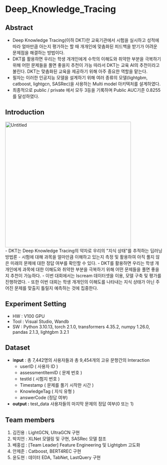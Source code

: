 # Deep_Knowledge_Tracing

## **Abstract**

- Deep Knowledge Tracing(이하 DKT)란 교육기관에서 시험을 실시하고 성적에 따라 얼마만큼 아는지 평가하는 할 때 개개인에 맞춤화된 피드백을 받기가 어려운 문제점을 해결하는 방법이다.
- DKT를 활용하면 우리는 학생 개개인에게 수학의 이해도와 취약한 부분을 극복하기 위해 어떤 문제들을 풀면 좋을지 추천이 가능 따라서 DKT는 교육 AI의 추천이라고 불린다. DKT는 맞춤화된 교육을 제공하기 위해 아주 중요한 역할을 맡는다.
- 필자는 이러한 인공지능 모델을 설계하기 위해 여러 종류의 모델(lightgbm, catboost, lightgcn, SASRec)을 사용하는 Multi model 아키텍처를 설계하였다.
- 최종적으로 public / private 에서 모두 3등을 기록하며 Public AUC기준 0.8255를 달성하였다.

## Introduction
<img width="403" alt="Untitled" src="https://github.com/Bae-hong-seob/Deep_Knowledge_Tracing/assets/49437396/b2c28c54-13d4-406e-8469-a793635dced7">
<br>
- DKT는 Deep Knowledge Tracing의 약자로 우리의 "지식 상태"를 추적하는 딥러닝 방법론
    - 시험에 대해 과목을 얼마만큼 이해하고 있는지 측정 및 활용하여 아직 풀지 않은 미래의 
    문제에 대한 정답 여부를 확인할 수 있다.
    - DKT를 활용하면 우리는 학생 개개인에게 과목에 대한 이해도와 취약한 부분을 극복하기 
    위해 어떤 문제들을 풀면 좋을지 추천이 가능하다.
    - 이번 대회에서는 Iscream 데이터셋을 이용, 모델 구축 및 평가를 진행하였다.
    - 또한 이번 대회는 학생 개개인의 이해도를 나타내는 지식 상태가 아닌 주어진 문제를 맞출지 틀릴지 예측하는 것에 집중한다.

## **Experiment Setting**

- HW : V100 GPU
- Tool : Visual Studio, Wandb
- SW : Python 3.10.13, torch 2.1.0, transformers 4.35.2, numpy 1.26.0, pandas 2.1.3, lightgbm 3.2.1

## **Dataset**

- I**nput** : 총 7,442명의 사용자들과 총 9,454개의 고유 문항간의 Interaction
    - userID ( 사용자 ID )
    - assessmentItemID ( 문제 번호 )
    - testId ( 시험지 번호 )
    - Timestamp ( 문제를 풀기 시작한 시간 )
    - KnowledgeTag ( 지식 유형 )
    - answerCode (정답 여부)
- **output :** test_data 사용자들의 마지막 문제의 정답 여부(0 또는 1)

## Team members

1. 김진용 : LightGCN, UltraGCN 구현
2. 박치언 : XLNet 모델링 및 구현, SASRec 모델 참조
3. 배홍섭 : [Team Leader] Feature Engineering 및 Lightgbm 고도화
4. 안제준 : Catboost, BERT4REC 구현
5. 윤도현 : 데이터 EDA, TabNet, LastQuery 구현
